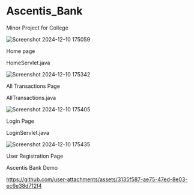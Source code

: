 # Ascentis_Bank
Minor Project for College


![Screenshot 2024-12-10 175059](https://github.com/user-attachments/assets/d252945b-4c35-49d6-bbb4-75d6cb7e74d7)

Home page

HomeServlet.java 

![Screenshot 2024-12-10 175342](https://github.com/user-attachments/assets/75174935-4974-4d05-ba06-bef959c1b56e)

All Transactions Page

AllTransactions.java

![Screenshot 2024-12-10 175405](https://github.com/user-attachments/assets/ec196e29-0c3b-4e80-baf5-ffefc1372d3c)

Login Page

LoginServlet.java


![Screenshot 2024-12-10 175435](https://github.com/user-attachments/assets/7bb90e29-8800-48ba-ae8a-74fd859ea073)

User Registration Page

Ascentis Bank Demo

https://github.com/user-attachments/assets/3135f587-ae75-47ed-8e03-ec6e38d712f4

